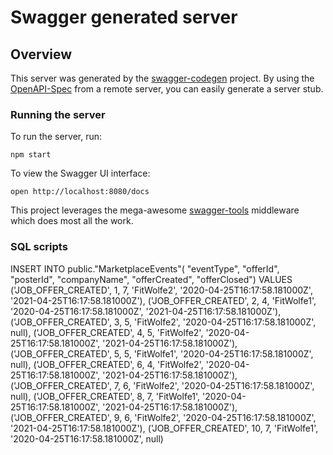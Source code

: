 # Swagger generated server

## Overview
This server was generated by the [swagger-codegen](https://github.com/swagger-api/swagger-codegen) project.  By using the [OpenAPI-Spec](https://github.com/OAI/OpenAPI-Specification) from a remote server, you can easily generate a server stub.

### Running the server
To run the server, run:

```
npm start
```

To view the Swagger UI interface:

```
open http://localhost:8080/docs
```

This project leverages the mega-awesome [swagger-tools](https://github.com/apigee-127/swagger-tools) middleware which does most all the work.

### SQL scripts
INSERT INTO public."MarketplaceEvents"(
	"eventType", "offerId", "posterId", "companyName", "offerCreated", "offerClosed")
	VALUES ('JOB_OFFER_CREATED', 1, 7, 'FitWolfe2', '2020-04-25T16:17:58.181000Z', '2021-04-25T16:17:58.181000Z'),
	('JOB_OFFER_CREATED', 2, 4, 'FitWolfe1', '2020-04-25T16:17:58.181000Z', '2021-04-25T16:17:58.181000Z'),
	('JOB_OFFER_CREATED', 3, 5, 'FitWolfe2', '2020-04-25T16:17:58.181000Z', null),
	('JOB_OFFER_CREATED', 4, 5, 'FitWolfe2', '2020-04-25T16:17:58.181000Z', '2021-04-25T16:17:58.181000Z'),
	('JOB_OFFER_CREATED', 5, 5, 'FitWolfe1', '2020-04-25T16:17:58.181000Z', null),
	('JOB_OFFER_CREATED', 6, 4, 'FitWolfe2', '2020-04-25T16:17:58.181000Z', '2021-04-25T16:17:58.181000Z'),
	('JOB_OFFER_CREATED', 7, 6, 'FitWolfe2', '2020-04-25T16:17:58.181000Z', null),
	('JOB_OFFER_CREATED', 8, 7, 'FitWolfe1', '2020-04-25T16:17:58.181000Z', '2021-04-25T16:17:58.181000Z'),
	('JOB_OFFER_CREATED', 9, 6, 'FitWolfe2', '2020-04-25T16:17:58.181000Z', '2021-04-25T16:17:58.181000Z'),
	('JOB_OFFER_CREATED', 10, 7, 'FitWolfe1', '2020-04-25T16:17:58.181000Z', null)
